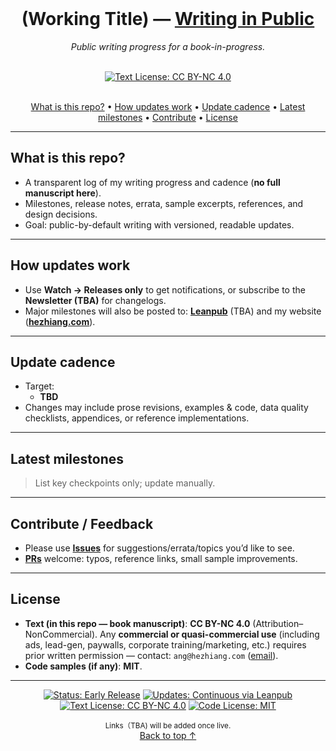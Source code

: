 <br/>

<div align="center">

# (Working Title) — [Writing in Public](https://leanpub.com)
*Public writing progress for a book-in-progress.*

</div>

<br/>

<div align="center">
  <a href="#license"><img src="https://img.shields.io/badge/Text%20License-CC%20BY--NC%204.0-22c55e.svg" alt="Text License: CC BY-NC 4.0"></a>
</div>

<br/>

<div align="center">

<a href="#what-is-this-repo">What is this repo?</a> •
<a href="#how-updates-work">How updates work</a> •
<a href="#update-cadence">Update cadence</a> •
<a href="#latest-milestones">Latest milestones</a> •
<a href="#contribute--feedback">Contribute</a> •
<a href="#license">License</a>

</div>

---

## What is this repo?
- A transparent log of my writing progress and cadence (**no full manuscript here**).
- Milestones, release notes, errata, sample excerpts, references, and design decisions.
- Goal: public-by-default writing with versioned, readable updates.

---

## How updates work
- Use **Watch → Releases only** to get notifications, or subscribe to the **Newsletter (TBA)** for changelogs.
- Major milestones will also be posted to: **[Leanpub](https://leanpub.com)** (TBA) and my website (**[hezhiang.com](https://hezhiang.com)**).

---

## Update cadence
- Target:
  - **TBD**
- Changes may include prose revisions, examples & code, data quality checklists, appendices, or reference implementations.

---

## Latest milestones
> List key checkpoints only; update manually.

<!-- Example (keep/remove as needed)
- **2025-08-16** — Initialized public progress repo; established early-release workflow & submission conventions
- **2025-08-XX** — Added first sample excerpts and reference links
- **2025-09-XX** — Announced first end-to-end mini example
-->

---

## Contribute / Feedback
- Please use **[Issues](../../issues)** for suggestions/errata/topics you’d like to see.
- **[PRs](../../pulls)** welcome: typos, reference links, small sample improvements.

---

## License
- **Text (in this repo — book manuscript)**: **CC BY-NC 4.0** (Attribution–NonCommercial). Any **commercial or quasi-commercial use** (including ads, lead-gen, paywalls, corporate training/marketing, etc.) requires prior written permission — contact: `ang@hezhiang.com` ([email](mailto:ang@hezhiang.com)).
- **Code samples (if any)**: **MIT**.

---

<p align="center">
  <a href="#how-updates-work"><img src="https://img.shields.io/badge/Status-Early%20Release-6f42c1.svg" alt="Status: Early Release"></a>
  <a href="https://leanpub.com"><img src="https://img.shields.io/badge/Updates-Continuous%20via%20Leanpub-0ea5e9.svg" alt="Updates: Continuous via Leanpub"></a>
  <a href="https://creativecommons.org/licenses/by-nc/4.0/"><img src="https://img.shields.io/badge/Text%20License-CC%20BY--NC%204.0-22c55e.svg" alt="Text License: CC BY-NC 4.0"></a>
  <a href="#license"><img src="https://img.shields.io/badge/Code%20License-MIT-10b981.svg" alt="Code License: MIT"></a>
</p>

<p align="center">
  <sub>Links（TBA) will be added once live.</sub><br/>
  <a href="#">Back to top ↑</a>
</p>
